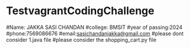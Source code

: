 # TestvagrantCodingChallenge
#Name: JAKKA SASI CHANDAN
#college: BMSIT
#year of passing:2024
#phone:7569086676
#email:sasichandanjakka@gmail.com
#please dont consider 1.java file
#please consider the shopping_cart.py file
